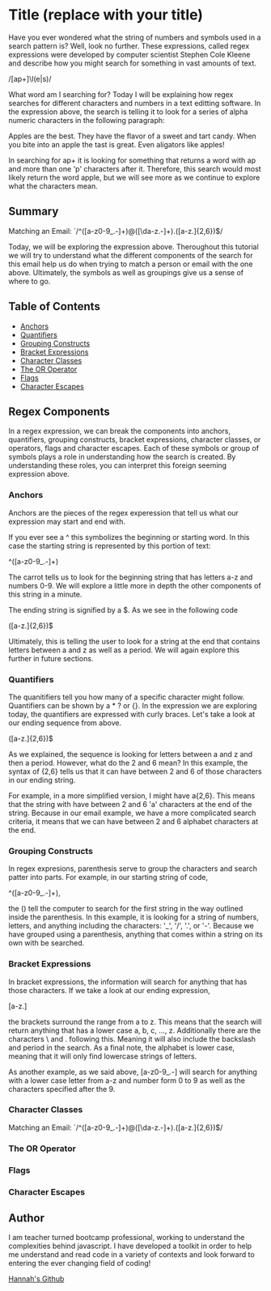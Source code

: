 # Title (replace with your title)

Have you ever wondered what the string of numbers and symbols used in a search pattern is? Well, look no further. These expressions, called regex expressions were developed by computer scientist Stephen Cole Kleene and describe how you might search for something in vast amounts of text. 

/[ap+]\l(e|s)/

What word am I searching for? Today I will be explaining how regex searches for different characters and numbers in a text editting software. In the expression above, the search is telling it to look for a series of alpha numeric characters in the following paragraph: 

Apples are the best. They have the flavor of a sweet and tart candy. When you bite into an apple the tast is great. Even aligators like apples! 

In searching for ap+ it is looking for something that returns a word with ap and more than one 'p' characters after it. Therefore, this search would most likely return the word apple, but we will see more as we continue to explore what the characters mean. 

## Summary

Matching an Email: `/^([a-z0-9_\.-]+)@([\da-z\.-]+)\.([a-z\.]{2,6})$/

Today, we will be exploring the expression above. Theroughout this tutorial we will try to understand what the different components of the search for this email help us do when trying to match a person or email with the one above. Ultimately, the symbols as well as groupings give us a sense of where to go. 

## Table of Contents

- [Anchors](#anchors)
- [Quantifiers](#quantifiers)
- [Grouping Constructs](#grouping-constructs)
- [Bracket Expressions](#bracket-expressions)
- [Character Classes](#character-classes)
- [The OR Operator](#the-or-operator)
- [Flags](#flags)
- [Character Escapes](#character-escapes)

## Regex Components

In a regex expression, we can break the components into anchors, quantifiers, grouping constructs, bracket expressions, character classes, or operators, flags and character escapes. Each of these symbols or group of symbols plays a role in understanding how the search is created. By understanding these roles, you can interpret this foreign seeming expression above. 

### Anchors

Anchors are the pieces of the regex experession that tell us what our expression may start and end with. 

If you ever see a ^ this symbolizes the beginning or starting word. In this case the starting string is represented by this portion of text: 

^([a-z0-9_\.-]+)

The carrot tells us to look for the beginning string that has letters a-z and numbers 0-9. We will explore a little more in depth the other components of this string in a minute. 

The ending string is signified by a $. As we see in the following code 

([a-z\.]{2,6})$

Ultimately, this is telling the user to look for a string at the end that contains letters between a and z as well as a period. We will again explore this further in future sections. 

### Quantifiers

The quanitifiers tell you how many of a specific character might follow. Quantifiers can be shown by a * ? or {}. In the expression we are exploring today, the quantifiers are expressed with curly braces. Let's take a look at our ending sequence from above. 

([a-z\.]{2,6})$

As we explained, the sequence is looking for letters between a and z and then a period. However, what do the 2 and 6 mean? In this example, the syntax of {2,6} tells us that it can have between 2 and 6 of those characters in our ending string. 

For example, in a more simplified version, I might have a{2,6}. This means that the string with have between 2 and 6 'a' characters at the end of the string. Because in our email example, we have a more complicated search criteria, it means that we can have between 2 and 6 alphabet characters at the end. 

### Grouping Constructs

In regex expresions, parenthesis serve to group the characters and search patter into parts. For example, in our starting string of code, 

^([a-z0-9_\.-]+),

the () tell the computer to search for the first string in the way outlined inside the parenthesis. In this example, it is looking for a string of numbers, letters, and anything including the characters: '_', '/', '.', or '-'.
Because we have grouped using a parenthesis, anything that comes within a string on its own with be searched.

### Bracket Expressions

In bracket expressions, the information will search for anything that has those characters. If we take a look at our ending expression,

[a-z\.]

the brackets surround the range from a to z. This means that the search will return anything that has a lower case a, b, c, ..., z. Additionally there are the characters \ and . following this. Meaning it will also include the backslash and period in the search. As a final note, the alphabet is lower case, meaning that it will only find lowercase strings of letters. 

As another example, as we said above, [a-z0-9_\.-] will search for anything with a lower case letter from a-z and number form 0 to 9 as well as the characters specified after the 9. 

### Character Classes

Matching an Email: `/^([a-z0-9_\.-]+)@([\da-z\.-]+)\.([a-z\.]{2,6})$/


### The OR Operator

### Flags

### Character Escapes

## Author

I am teacher turned bootcamp professional, working to understand the complexities behind javascript. I have developed a toolkit in order to help me understand and read code in a variety of contexts and look forward to entering the ever changing field of coding!

<a href= "https://github.com/hlodg">Hannah's Github</a>